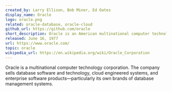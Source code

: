 ```yaml
---
created_by: Larry Ellison, Bob Miner, Ed Oates
display_name: Oracle
logo: oracle.png
related: oracle-database, oracle-cloud
github_url: https://github.com/oracle
short_description: Oracle is an American multinational computer technology corporation.
released: June 16, 1977
url: https://www.oracle.com/
topic: oracle
wikipedia_url: https://en.wikipedia.org/wiki/Oracle_Corporation
---
```

Oracle is a multinational computer technology corporation. The company sells database software and technology, cloud engineered systems, and enterprise software products—particularly its own brands of database management systems.
